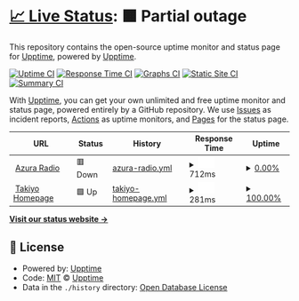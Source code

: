 # [📈 Live Status](https://status.takiyo.bar): <!--live status--> **🟧 Partial outage**

This repository contains the open-source uptime monitor and status page for [Upptime](https://upptime.js.org), powered by [Upptime](https://github.com/upptime/upptime).

[![Uptime CI](https://github.com/upptime/upptime/workflows/Uptime%20CI/badge.svg)](https://github.com/upptime/upptime/actions?query=workflow%3A%22Uptime+CI%22)
[![Response Time CI](https://github.com/upptime/upptime/workflows/Response%20Time%20CI/badge.svg)](https://github.com/upptime/upptime/actions?query=workflow%3A%22Response+Time+CI%22)
[![Graphs CI](https://github.com/upptime/upptime/workflows/Graphs%20CI/badge.svg)](https://github.com/upptime/upptime/actions?query=workflow%3A%22Graphs+CI%22)
[![Static Site CI](https://github.com/upptime/upptime/workflows/Static%20Site%20CI/badge.svg)](https://github.com/upptime/upptime/actions?query=workflow%3A%22Static+Site+CI%22)
[![Summary CI](https://github.com/upptime/upptime/workflows/Summary%20CI/badge.svg)](https://github.com/upptime/upptime/actions?query=workflow%3A%22Summary+CI%22)

With [Upptime](https://upptime.js.org), you can get your own unlimited and free uptime monitor and status page, powered entirely by a GitHub repository. We use [Issues](https://github.com/upptime/upptime/issues) as incident reports, [Actions](https://github.com/upptime/upptime/actions) as uptime monitors, and [Pages](https://status.takiyo.bar) for the status page.

<!--start: status pages-->
<!-- This summary is generated by Upptime (https://github.com/upptime/upptime) -->
<!-- Do not edit this manually, your changes will be overwritten -->
<!-- prettier-ignore -->
| URL | Status | History | Response Time | Uptime |
| --- | ------ | ------- | ------------- | ------ |
| <img alt="" src="https://icons.duckduckgo.com/ip3/azura.takiyo.bar.ico" height="13"> [Azura Radio](https://azura.takiyo.bar) | 🟥 Down | [azura-radio.yml](https://github.com/Takiyo0/takiyobar-status/commits/HEAD/history/azura-radio.yml) | <details><summary><img alt="Response time graph" src="./graphs/azura-radio/response-time-week.png" height="20"> 712ms</summary><br><a href="https://status.takiyo.bar/history/azura-radio"><img alt="Response time 1884" src="https://img.shields.io/endpoint?url=https%3A%2F%2Fraw.githubusercontent.com%2FTakiyo0%2Ftakiyobar-status%2FHEAD%2Fapi%2Fazura-radio%2Fresponse-time.json"></a><br><a href="https://status.takiyo.bar/history/azura-radio"><img alt="24-hour response time 920" src="https://img.shields.io/endpoint?url=https%3A%2F%2Fraw.githubusercontent.com%2FTakiyo0%2Ftakiyobar-status%2FHEAD%2Fapi%2Fazura-radio%2Fresponse-time-day.json"></a><br><a href="https://status.takiyo.bar/history/azura-radio"><img alt="7-day response time 712" src="https://img.shields.io/endpoint?url=https%3A%2F%2Fraw.githubusercontent.com%2FTakiyo0%2Ftakiyobar-status%2FHEAD%2Fapi%2Fazura-radio%2Fresponse-time-week.json"></a><br><a href="https://status.takiyo.bar/history/azura-radio"><img alt="30-day response time 1884" src="https://img.shields.io/endpoint?url=https%3A%2F%2Fraw.githubusercontent.com%2FTakiyo0%2Ftakiyobar-status%2FHEAD%2Fapi%2Fazura-radio%2Fresponse-time-month.json"></a><br><a href="https://status.takiyo.bar/history/azura-radio"><img alt="1-year response time 1884" src="https://img.shields.io/endpoint?url=https%3A%2F%2Fraw.githubusercontent.com%2FTakiyo0%2Ftakiyobar-status%2FHEAD%2Fapi%2Fazura-radio%2Fresponse-time-year.json"></a></details> | <details><summary><a href="https://status.takiyo.bar/history/azura-radio">0.00%</a></summary><a href="https://status.takiyo.bar/history/azura-radio"><img alt="All-time uptime 3.25%" src="https://img.shields.io/endpoint?url=https%3A%2F%2Fraw.githubusercontent.com%2FTakiyo0%2Ftakiyobar-status%2FHEAD%2Fapi%2Fazura-radio%2Fuptime.json"></a><br><a href="https://status.takiyo.bar/history/azura-radio"><img alt="24-hour uptime 0.00%" src="https://img.shields.io/endpoint?url=https%3A%2F%2Fraw.githubusercontent.com%2FTakiyo0%2Ftakiyobar-status%2FHEAD%2Fapi%2Fazura-radio%2Fuptime-day.json"></a><br><a href="https://status.takiyo.bar/history/azura-radio"><img alt="7-day uptime 0.00%" src="https://img.shields.io/endpoint?url=https%3A%2F%2Fraw.githubusercontent.com%2FTakiyo0%2Ftakiyobar-status%2FHEAD%2Fapi%2Fazura-radio%2Fuptime-week.json"></a><br><a href="https://status.takiyo.bar/history/azura-radio"><img alt="30-day uptime 3.25%" src="https://img.shields.io/endpoint?url=https%3A%2F%2Fraw.githubusercontent.com%2FTakiyo0%2Ftakiyobar-status%2FHEAD%2Fapi%2Fazura-radio%2Fuptime-month.json"></a><br><a href="https://status.takiyo.bar/history/azura-radio"><img alt="1-year uptime 3.25%" src="https://img.shields.io/endpoint?url=https%3A%2F%2Fraw.githubusercontent.com%2FTakiyo0%2Ftakiyobar-status%2FHEAD%2Fapi%2Fazura-radio%2Fuptime-year.json"></a></details>
| <img alt="" src="https://icons.duckduckgo.com/ip3/takiyo.bar.ico" height="13"> [Takiyo Homepage](https://takiyo.bar) | 🟩 Up | [takiyo-homepage.yml](https://github.com/Takiyo0/takiyobar-status/commits/HEAD/history/takiyo-homepage.yml) | <details><summary><img alt="Response time graph" src="./graphs/takiyo-homepage/response-time-week.png" height="20"> 281ms</summary><br><a href="https://status.takiyo.bar/history/takiyo-homepage"><img alt="Response time 269" src="https://img.shields.io/endpoint?url=https%3A%2F%2Fraw.githubusercontent.com%2FTakiyo0%2Ftakiyobar-status%2FHEAD%2Fapi%2Ftakiyo-homepage%2Fresponse-time.json"></a><br><a href="https://status.takiyo.bar/history/takiyo-homepage"><img alt="24-hour response time 350" src="https://img.shields.io/endpoint?url=https%3A%2F%2Fraw.githubusercontent.com%2FTakiyo0%2Ftakiyobar-status%2FHEAD%2Fapi%2Ftakiyo-homepage%2Fresponse-time-day.json"></a><br><a href="https://status.takiyo.bar/history/takiyo-homepage"><img alt="7-day response time 281" src="https://img.shields.io/endpoint?url=https%3A%2F%2Fraw.githubusercontent.com%2FTakiyo0%2Ftakiyobar-status%2FHEAD%2Fapi%2Ftakiyo-homepage%2Fresponse-time-week.json"></a><br><a href="https://status.takiyo.bar/history/takiyo-homepage"><img alt="30-day response time 269" src="https://img.shields.io/endpoint?url=https%3A%2F%2Fraw.githubusercontent.com%2FTakiyo0%2Ftakiyobar-status%2FHEAD%2Fapi%2Ftakiyo-homepage%2Fresponse-time-month.json"></a><br><a href="https://status.takiyo.bar/history/takiyo-homepage"><img alt="1-year response time 269" src="https://img.shields.io/endpoint?url=https%3A%2F%2Fraw.githubusercontent.com%2FTakiyo0%2Ftakiyobar-status%2FHEAD%2Fapi%2Ftakiyo-homepage%2Fresponse-time-year.json"></a></details> | <details><summary><a href="https://status.takiyo.bar/history/takiyo-homepage">100.00%</a></summary><a href="https://status.takiyo.bar/history/takiyo-homepage"><img alt="All-time uptime 100.00%" src="https://img.shields.io/endpoint?url=https%3A%2F%2Fraw.githubusercontent.com%2FTakiyo0%2Ftakiyobar-status%2FHEAD%2Fapi%2Ftakiyo-homepage%2Fuptime.json"></a><br><a href="https://status.takiyo.bar/history/takiyo-homepage"><img alt="24-hour uptime 100.00%" src="https://img.shields.io/endpoint?url=https%3A%2F%2Fraw.githubusercontent.com%2FTakiyo0%2Ftakiyobar-status%2FHEAD%2Fapi%2Ftakiyo-homepage%2Fuptime-day.json"></a><br><a href="https://status.takiyo.bar/history/takiyo-homepage"><img alt="7-day uptime 100.00%" src="https://img.shields.io/endpoint?url=https%3A%2F%2Fraw.githubusercontent.com%2FTakiyo0%2Ftakiyobar-status%2FHEAD%2Fapi%2Ftakiyo-homepage%2Fuptime-week.json"></a><br><a href="https://status.takiyo.bar/history/takiyo-homepage"><img alt="30-day uptime 100.00%" src="https://img.shields.io/endpoint?url=https%3A%2F%2Fraw.githubusercontent.com%2FTakiyo0%2Ftakiyobar-status%2FHEAD%2Fapi%2Ftakiyo-homepage%2Fuptime-month.json"></a><br><a href="https://status.takiyo.bar/history/takiyo-homepage"><img alt="1-year uptime 100.00%" src="https://img.shields.io/endpoint?url=https%3A%2F%2Fraw.githubusercontent.com%2FTakiyo0%2Ftakiyobar-status%2FHEAD%2Fapi%2Ftakiyo-homepage%2Fuptime-year.json"></a></details>

<!--end: status pages-->

[**Visit our status website →**](https://status.takiyo.bar)

## 📄 License

- Powered by: [Upptime](https://github.com/upptime/upptime)
- Code: [MIT](./LICENSE) © [Upptime](https://upptime.js.org)
- Data in the `./history` directory: [Open Database License](https://opendatacommons.org/licenses/odbl/1-0/)
